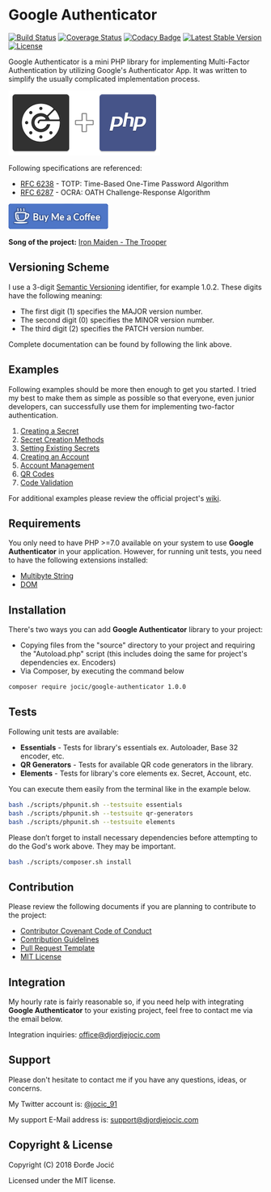 # Google Authenticator

[![Build Status](https://travis-ci.org/jocic/PHP.GoogleAuthenticator.svg?branch=master)](https://travis-ci.org/jocic/PHP.GoogleAuthenticator) [![Coverage Status](https://coveralls.io/repos/github/jocic/PHP.GoogleAuthenticator/badge.svg?branch=master)](https://coveralls.io/github/jocic/PHP.GoogleAuthenticator?branch=master) [![Codacy Badge](https://api.codacy.com/project/badge/Grade/c7c18b4866a54e79b185978e5a180f06)](https://www.codacy.com/app/jocic/PHP.GoogleAuthenticator?utm_source=github.com&amp;utm_medium=referral&amp;utm_content=jocic/PHP.GoogleAuthenticator&amp;utm_campaign=Badge_Grade) [![Latest Stable Version](https://poser.pugx.org/jocic/google-authenticator/v/stable)](https://packagist.org/packages/jocic/google-authenticator) [![License](https://poser.pugx.org/jocic/google-authenticator/license)](https://packagist.org/packages/jocic/google-authenticator)

Google Authenticator is a mini PHP library for implementing Multi-Factor Authentication by utilizing Google's Authenticator App. It was written to simplify the usually complicated implementation process.

![Project Image](images/project-image-small.png)

Following specifications are referenced:

*   [RFC 6238](other/specifications/rfc6238.txt) - TOTP: Time-Based One-Time Password Algorithm
*   [RFC 6287](other/specifications/rfc6287.txt) - OCRA: OATH Challenge-Response Algorithm

[![Buy Me Coffee](images/buy-me-coffee.png)](https://www.paypal.me/DjordjeJocic)

**Song of the project:** [Iron Maiden - The Trooper](https://www.youtube.com/watch?v=X4bgXH3sJ2Q)

## Versioning Scheme

I use a 3-digit [Semantic Versioning](https://semver.org/spec/v2.0.0.html) identifier, for example 1.0.2. These digits have the following meaning:

*   The first digit (1) specifies the MAJOR version number.
*   The second digit (0) specifies the MINOR version number.
*   The third digit (2) specifies the PATCH version number.

Complete documentation can be found by following the link above.

## Examples

Following examples should be more then enough to get you started. I tried my best to make them as simple as possible so that everyone, even junior developers, can successfully use them for implementing two-factor authentication.

1.  [Creating a Secret](https://github.com/jocic/PHP.GoogleAuthenticator/wiki/Creating-a-Secret)
2.  [Secret Creation Methods](https://github.com/jocic/PHP.GoogleAuthenticator/wiki/Secret-Creation-Methods)
3.  [Setting Existing Secrets](https://github.com/jocic/PHP.GoogleAuthenticator/wiki/Setting-Existing-Secrets)
4.  [Creating an Account](https://github.com/jocic/PHP.GoogleAuthenticator/wiki/Creating-an-Account)
5.  [Account Management](https://github.com/jocic/PHP.GoogleAuthenticator/wiki/Account-Management)
6.  [QR Codes](https://github.com/jocic/PHP.GoogleAuthenticator/wiki/QR-Codes)
7.  [Code Validation](https://github.com/jocic/PHP.GoogleAuthenticator/wiki/Code-Validation)

For additional examples please review the official project's [wiki](https://github.com/jocic/PHP.GoogleAuthenticator/wiki).

## Requirements

You only need to have PHP >=7.0 available on your system to use **Google Authenticator** in your application. However, for running unit tests, you need to have the following extensions installed:

*   [Multibyte String](https://secure.php.net/manual/en/book.mbstring.php)
*   [DOM](https://secure.php.net/manual/en/dom.setup.php)

## Installation

There's two ways you can add **Google Authenticator** library to your project:

*   Copying files from the "source" directory to your project and requiring the "Autoload.php" script (this includes doing the same for project's dependencies ex. Encoders)
*   Via Composer, by executing the command below

```bash
composer require jocic/google-authenticator 1.0.0
```

## Tests

Following unit tests are available:

*   **Essentials** - Tests for library's essentials ex. Autoloader, Base 32 encoder, etc.
*   **QR Generators** - Tests for available QR code generators in the library.
*   **Elements** - Tests for library's core elements ex. Secret, Account, etc.

You can execute them easily from the terminal like in the example below.

```bash
bash ./scripts/phpunit.sh --testsuite essentials
bash ./scripts/phpunit.sh --testsuite qr-generators
bash ./scripts/phpunit.sh --testsuite elements
```

Please don’t forget to install necessary dependencies before attempting to do the God's work above. They may be important.

```bash
bash ./scripts/composer.sh install
```

## Contribution

Please review the following documents if you are planning to contribute to the project:

*   [Contributor Covenant Code of Conduct](code-of-conduct.md)
*   [Contribution Guidelines](contributing.md)
*   [Pull Request Template](pull-request-template.md)
*   [MIT License](license.md)

## Integration

My hourly rate is fairly reasonable so, if you need help with integrating **Google Authenticator** to your existing project, feel free to contact me via the email below.

Integration inquiries: [office@djordjejocic.com](mailto:office@djordjejocic.com)

## Support

Please don't hesitate to contact me if you have any questions, ideas, or concerns.

My Twitter account is: [@jocic_91](https://www.twitter.com/jocic_91)

My support E-Mail address is: [support@djordjejocic.com](mailto:support@djordjejocic.com)

## Copyright & License

Copyright (C) 2018 Đorđe Jocić

Licensed under the MIT license.
